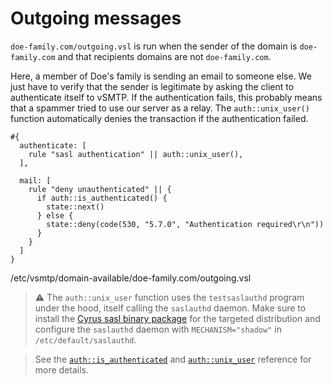 # Outgoing messages

`doe-family.com/outgoing.vsl` is run when the sender of the domain is `doe-family.com` and that recipients domains are not `doe-family.com`.

Here, a member of Doe's family is sending an email to someone else. We just have to verify that the sender is legitimate by asking the client to authenticate itself to vSMTP. If the authentication fails, this probably means that a spammer tried to use our server as a relay. The `auth::unix_user()` function automatically denies the transaction if the authentication failed.

```
#{
  authenticate: [
    rule "sasl authentication" || auth::unix_user(),
  ],

  mail: [
    rule "deny unauthenticated" || {
      if auth::is_authenticated() {
        state::next()
      } else {
        state::deny(code(530, "5.7.0", "Authentication required\r\n"))
      }
    }
  ]
}
```

<p class="ann"> /etc/vsmtp/domain-available/doe-family.com/outgoing.vsl </p>

> ⚠️ The `auth::unix_user` function uses the `testsaslauthd` program under the hood, itself calling the `saslauthd` daemon.
> Make sure to install the [Cyrus sasl binary package](https://www.cyrusimap.org/sasl/) for the targeted distribution and configure the `saslauthd` daemon with `MECHANISM="shadow"` in `/etc/default/saslauthd`.

> See the [`auth::is_authenticated`][auth_mod] and [`auth::unix_user`][auth_mod] reference for more details.

[auth_mod]: ./../../../ref/vSL/api/fn::global::auth.md
